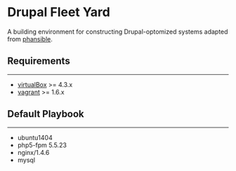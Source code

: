 # Drupal Fleet Yard

A building environment for constructing Drupal-optomized systems adapted from [phansible](http://phansible.com/).

## Requirements

------------
* [virtualBox](https://www.virtualbox.org/wiki/Downloads) >= 4.3.x
* [vagrant](http://downloads.vagrantup.com/) >= 1.6.x

## Default Playbook

-----------------

* ubuntu1404
* php5-fpm 5.5.23 
* nginx/1.4.6
* mysql
